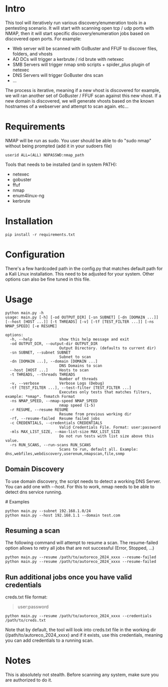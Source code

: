 # Intro
This tool will iteratively run various discovery/enumeration tools in a pentesting scenario.
It will start with scanning open tcp / udp ports with NMAP, then it will start specific discovery/enumeration jobs based on discovered open ports.
For example:
- Web server will be scanned with GoBuster and FFUF to discover files, folders, and vhosts
- AD DCs will trigger a kerbrute / rid brute with netexec
- SMB Servers will trigger nmap smb scripts + spider_plus plugin of netexec
- DNS Servers will trigger GoBuster dns scan
- ...

The process is iterative, meaning if a new vhost is discovered for example, we will ran another set of GoBuster / FFUF scan against this new vhost.
If a new domain is discovered, we will generate vhosts based on the known hostnames of a webserver and attempt to scan again.
etc...

# Requirements
NMAP will be run as sudo. You user should be able to do "sudo nmap" without being prompted (add it in your sudoers file)
```
userid ALL=(ALL) NOPASSWD:nmap_path
```

Tools that needs to be installed (and in system PATH):
- netexec
- gobuster
- ffuf
- nmap
- enum4linux-ng
- kerbrute

# Installation
```
pip install -r requirements.txt
```

# Configuration
There's a few hardcoded path in the config.py that matches default path for a Kali Linux installation. This need to be adjusted for your system.
Other options can also be fine tuned in this file.

# Usage

```
python main.py -h
usage: main.py [-h] [-od OUTPUT_DIR] [-sn SUBNET] [-dn [DOMAIN ...]] [--host [HOST ...]] [-t THREADS] [-v] [-tf [TEST_FILTER ...]] [-ns NMAP_SPEED] [-e RESUME]

options:
  -h, --help            show this help message and exit
  -od OUTPUT_DIR, --output-dir OUTPUT_DIR
                        Output Directory. (defaults to current dir)
  -sn SUBNET, --subnet SUBNET
                        Subnet to scan
  -dn [DOMAIN ...], --domain [DOMAIN ...]
                        DNS Domains to scan
  --host [HOST ...]     Hosts to scan
  -t THREADS, --threads THREADS
                        Number of threads
  -v, --verbose         Verbose Logs (Debug)
  -tf [TEST_FILTER ...], --test-filter [TEST_FILTER ...]
                        Executes only tests that matches filters, example: *nmap*. fnmatch Format
  -ns NMAP_SPEED, --nmap-speed NMAP_SPEED
                        nmap speed (1-5)
  -r RESUME, --resume RESUME
                        Resume from previous working dir
  -rf, --resume-failed  Resume failed jobs
  -c CREDENTIALS, --credentials CREDENTIALS
                        Valid Credentials File. Format: user:password
  -mls MAX_LIST_SIZE, --max-list-size MAX_LIST_SIZE
                        Do not run tests with list size above this value. 
  -rs RUN_SCANS, --run-scans RUN_SCANS
                        Scans to run, default all. Example: dns,webfiles,webdiscovery,userenum,nmapscan,file,snmp                         
```

## Domain Discovery
To use domain discovery, the script needs to detect a working DNS Server. You can add one with --host. For this to work, nmap needs to be able to detect dns service running.

# Examples
```
python main.py --subnet 192.168.1.0/24
python main.py --host 192.168.1.1 --domain test.com
```

## Resuming a scan
The following command will attempt to resume a scan. The resume-failed option allows to retry all jobs that are not successful (Error, Stopped, ...)
```
python main.py --resume /path/to/autoreco_2024_xxxx --resume-failed
python main.py --resume /path/to/autoreco_2024_xxxx --resume-failed
```

## Run additional jobs once you have valid credentials
creds.txt file format:
>user:password
```
python main.py --resume /path/to/autoreco_2024_xxxx --credentials /path/to/creds.txt
```

Note that by default, the tool will look into creds.txt file in the working dir (/path/to/autoreco_2024_xxxx) and if it exists, use this credentials, meaning you can add credentials to a running scan.

# Notes
This is absolutely not stealth. Before scanning any system, make sure you are authorized to do it.
